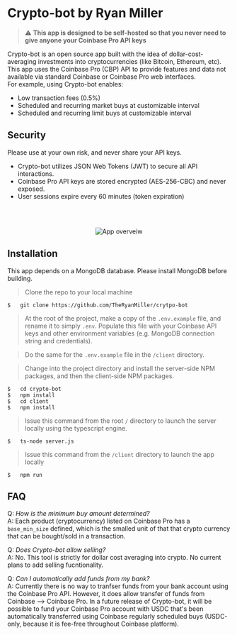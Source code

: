 # Crypto-bot by Ryan Miller  

> :warning: **This app is designed to be self-hosted so that you never need to give anyone your Coinbase Pro API keys**

Crypto-bot is an open source app built with the idea of dollar-cost-averaging investments into cryptocurrencies (like Bitcoin, Ethereum, etc). This app uses the Coinbase Pro (CBP) API to provide features and data not available via standard Coinbase or Coinbase Pro web interfaces.  
For example, using Crypto-bot enables:
- Low transaction fees (0.5%)
- Scheduled and recurring market buys at customizable interval
- Scheduled and recurring limit buys at customizable interval

## Security
Please use at your own risk, and never share your API keys.
- Crypto-bot utilizes JSON Web Tokens (JWT) to secure all API interactions. 
- Coinbase Pro API keys are stored encrypted (AES-256-CBC) and never exposed.
- User sessions expire every 60 minutes (token expiration)
  

<br />
<br /><p align="center">
<img src="http://g.recordit.co/XHwASNetDH.gif"
     alt="App overveiw"
     style="margin-right: 0 auto; max-width: 80%" />  
</p>

## Installation

This app depends on a MongoDB database. Please install MongoDB before building. 

> Clone the repo to your local machine
```
$   git clone https://github.com/TheRyanMiller/crytpo-bot
```
> At the root of the project, make a copy of the `.env.example` file, and rename it to simply `.env`. Populate this file with your Coinbase API keys and other environment variables (e.g. MongoDB connection string and credentials).  

> Do the same for the `.env.example` file in the `/client` directory.  

> Change into the project directory and install the server-side NPM packages, and then the client-side NPM packages.
```
$   cd crypto-bot
$   npm install
$   cd client
$   npm install
```

> Issue this command from the root `/` directory to launch the server locally using the typescript engine.
```
$   ts-node server.js
```

> Issue this command from the `/client` directory to launch the app locally
```
$   npm run
```
  
  
## FAQ
Q: *How is the minimum buy amount determined?*  
A: Each product (cryptocurrency) listed on Coinbase Pro has a `base_min_size` defined, which is the smalled unit of that that crypto currency that can be bought/sold in a transaction.

Q: *Does Crypto-bot allow selling?*  
A: No. This tool is strictly for dollar cost averaging into crypto. No current plans to add selling fucntionality.

Q: *Can I automatically add funds from my bank?*  
A: Currently there is no way to tranfser funds from your bank account using the Coinbase Pro API. However, it does allow transfer of funds from Coinbase --> Coinbase Pro. In a future release of Crypto-bot, it will be possible to fund your Coinbase Pro account with USDC that's been automatically transferred using Coinbase regularly scheduled buys (USDC-only, because it is fee-free throughout Coinbase platform).